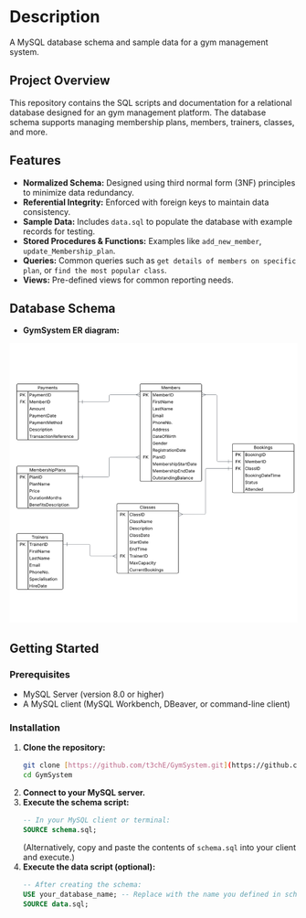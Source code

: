 # Description
A MySQL database schema and sample data for a gym management system.

## Project Overview
This repository contains the SQL scripts and documentation for a relational database designed for an gym management platform. The database schema supports managing membership plans, members, trainers, classes, and more.

## Features
-   **Normalized Schema:** Designed using third normal form (3NF) principles to minimize data redundancy.
-   **Referential Integrity:** Enforced with foreign keys to maintain data consistency.
-   **Sample Data:** Includes `data.sql` to populate the database with example records for testing.
-   **Stored Procedures & Functions:** Examples like `add_new_member`, `update_Membership_plan`.
-   **Queries:** Common queries such as `get details of members on specific plan`, or `find the most popular class`.
-   **Views:** Pre-defined views for common reporting needs.

## Database Schema
- **GymSystem ER diagram:**

![ER Diagram](image.png)

## Getting Started

### Prerequisites
-   MySQL Server (version 8.0 or higher)
-   A MySQL client (MySQL Workbench, DBeaver, or command-line client)

### Installation
1.  **Clone the repository:**
    ```bash
    git clone [https://github.com/t3chE/GymSystem.git](https://github.com/t3chE/GymSystem.git)
    cd GymSystem
    ```
2.  **Connect to your MySQL server.**
3.  **Execute the schema script:**
    ```sql
    -- In your MySQL client or terminal:
    SOURCE schema.sql;
    ```
    (Alternatively, copy and paste the contents of `schema.sql` into your client and execute.)
4.  **Execute the data script (optional):**
    ```sql
    -- After creating the schema:
    USE your_database_name; -- Replace with the name you defined in schema.sql
    SOURCE data.sql;
    ```

